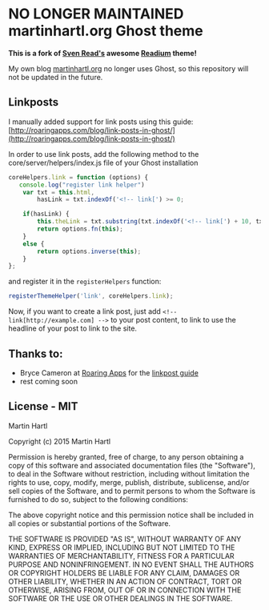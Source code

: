 # NO LONGER MAINTAINED martinhartl.org Ghost theme

**This is a fork of [Sven Read's](https://github.com/starburst1977) awesome [Readium](https://github.com/starburst1977/readium) theme!**

My own blog [martinhartl.org](http://martinhartl.org) no longer uses Ghost, so this repository will not be updated in the future.

## Linkposts

I manually added support for link posts using this guide: [http://roaringapps.com/blog/link-posts-in-ghost/](http://roaringapps.com/blog/link-posts-in-ghost/)

In order to use link posts, add the following method to the core/server/helpers/index.js file of your Ghost installation

```javascript
coreHelpers.link = function (options) { 
   console.log("register link helper") 
    var txt = this.html,
        hasLink = txt.indexOf('<!-- link[') >= 0;

    if(hasLink) {
        this.theLink = txt.substring(txt.indexOf('<!-- link[') + 10, txt.indexOf('] -->', txt.indexOf('<!-- link[')));
        return options.fn(this);
    }
    else {
        return options.inverse(this);
    }
};
```

and register it in the `registerHelpers` function:

```javascript
registerThemeHelper('link', coreHelpers.link); 
```

Now, if you want to create a link post, just add `<!-- link[http://example.com] -->` to your post content, to link to use the headline of your post to link to the site.

## Thanks to:

- Bryce Cameron at [Roaring Apps](http://roaringapps.com/) for the [linkpost guide](http://roaringapps.com)
- rest coming soon

## License - MIT

Martin Hartl

Copyright (c) 2015 Martin Hartl

Permission is hereby granted, free of charge, to any person
obtaining a copy of this software and associated documentation
files (the "Software"), to deal in the Software without
restriction, including without limitation the rights to use,
copy, modify, merge, publish, distribute, sublicense, and/or sell
copies of the Software, and to permit persons to whom the
Software is furnished to do so, subject to the following
conditions:

The above copyright notice and this permission notice shall be
included in all copies or substantial portions of the Software.

THE SOFTWARE IS PROVIDED "AS IS", WITHOUT WARRANTY OF ANY KIND,
EXPRESS OR IMPLIED, INCLUDING BUT NOT LIMITED TO THE WARRANTIES
OF MERCHANTABILITY, FITNESS FOR A PARTICULAR PURPOSE AND
NONINFRINGEMENT. IN NO EVENT SHALL THE AUTHORS OR COPYRIGHT
HOLDERS BE LIABLE FOR ANY CLAIM, DAMAGES OR OTHER LIABILITY,
WHETHER IN AN ACTION OF CONTRACT, TORT OR OTHERWISE, ARISING
FROM, OUT OF OR IN CONNECTION WITH THE SOFTWARE OR THE USE OR
OTHER DEALINGS IN THE SOFTWARE.

